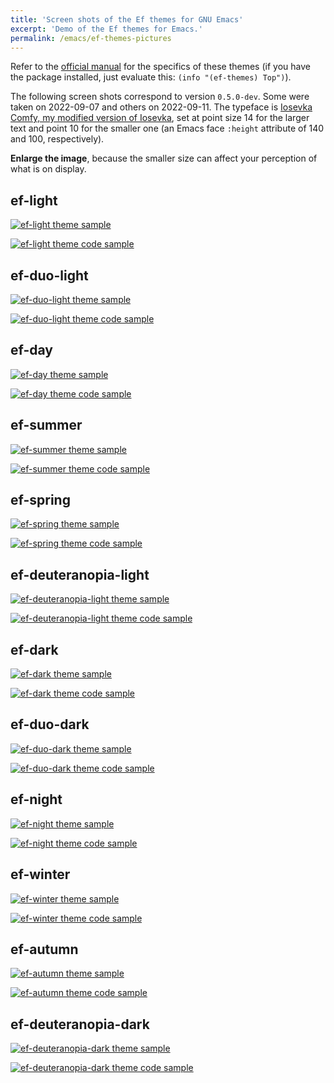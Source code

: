 ```yaml
---
title: 'Screen shots of the Ef themes for GNU Emacs'
excerpt: 'Demo of the Ef themes for Emacs.'
permalink: /emacs/ef-themes-pictures
---
```


Refer to the [official manual](https://protesilaos.com/emacs/ef-themes)
for the specifics of these themes (if you have the package installed,
just evaluate this: `(info "(ef-themes) Top")`).

The following screen shots correspond to version `0.5.0-dev`.  Some were
taken on 2022-09-07 and others on 2022-09-11.  The typeface is [Iosevka
Comfy, my modified version of Iosevka](https://git.sr.ht/~protesilaos/iosevka-comfy), set at point
size 14 for the larger text and point 10 for the smaller one (an Emacs
face `:height` attribute of 140 and 100, respectively).

**Enlarge the image**, because the smaller size can affect your
perception of what is on display.

## ef-light

<a href="{{'/assets/images/ef/ef-light.png' | absolute_url }}"><img alt="ef-light theme sample" src="{{'/assets/images/ef/ef-light.png' | absolute_url }}"/></a>

<a href="{{'/assets/images/ef/ef-light-code.png' | absolute_url }}"><img alt="ef-light theme code sample" src="{{'/assets/images/ef/ef-light-code.png' | absolute_url }}"/></a>

## ef-duo-light

<a href="{{'/assets/images/ef/ef-duo-light.png' | absolute_url }}"><img alt="ef-duo-light theme sample" src="{{'/assets/images/ef/ef-duo-light.png' | absolute_url }}"/></a>

<a href="{{'/assets/images/ef/ef-duo-light-code.png' | absolute_url }}"><img alt="ef-duo-light theme code sample" src="{{'/assets/images/ef/ef-duo-light-code.png' | absolute_url }}"/></a>

## ef-day

<a href="{{'/assets/images/ef/ef-day.png' | absolute_url }}"><img alt="ef-day theme sample" src="{{'/assets/images/ef/ef-day.png' | absolute_url }}"/></a>

<a href="{{'/assets/images/ef/ef-day-code.png' | absolute_url }}"><img alt="ef-day theme code sample" src="{{'/assets/images/ef/ef-day-code.png' | absolute_url }}"/></a>

## ef-summer

<a href="{{'/assets/images/ef/ef-summer.png' | absolute_url }}"><img alt="ef-summer theme sample" src="{{'/assets/images/ef/ef-summer.png' | absolute_url }}"/></a>

<a href="{{'/assets/images/ef/ef-summer-code.png' | absolute_url }}"><img alt="ef-summer theme code sample" src="{{'/assets/images/ef/ef-summer-code.png' | absolute_url }}"/></a>

## ef-spring

<a href="{{'/assets/images/ef/ef-spring.png' | absolute_url }}"><img alt="ef-spring theme sample" src="{{'/assets/images/ef/ef-spring.png' | absolute_url }}"/></a>

<a href="{{'/assets/images/ef/ef-spring-code.png' | absolute_url }}"><img alt="ef-spring theme code sample" src="{{'/assets/images/ef/ef-spring-code.png' | absolute_url }}"/></a>

## ef-deuteranopia-light

<a href="{{'/assets/images/ef/ef-deuteranopia-light.png' | absolute_url }}"><img alt="ef-deuteranopia-light theme sample" src="{{'/assets/images/ef/ef-deuteranopia-light.png' | absolute_url }}"/></a>

<a href="{{'/assets/images/ef/ef-deuteranopia-light-code.png' | absolute_url }}"><img alt="ef-deuteranopia-light theme code sample" src="{{'/assets/images/ef/ef-deuteranopia-light-code.png' | absolute_url }}"/></a>

## ef-dark

<a href="{{'/assets/images/ef/ef-dark.png' | absolute_url }}"><img alt="ef-dark theme sample" src="{{'/assets/images/ef/ef-dark.png' | absolute_url }}"/></a>

<a href="{{'/assets/images/ef/ef-dark-code.png' | absolute_url }}"><img alt="ef-dark theme code sample" src="{{'/assets/images/ef/ef-dark-code.png' | absolute_url }}"/></a>

## ef-duo-dark

<a href="{{'/assets/images/ef/ef-duo-dark.png' | absolute_url }}"><img alt="ef-duo-dark theme sample" src="{{'/assets/images/ef/ef-duo-dark.png' | absolute_url }}"/></a>

<a href="{{'/assets/images/ef/ef-duo-dark-code.png' | absolute_url }}"><img alt="ef-duo-dark theme code sample" src="{{'/assets/images/ef/ef-duo-dark-code.png' | absolute_url }}"/></a>

## ef-night

<a href="{{'/assets/images/ef/ef-night.png' | absolute_url }}"><img alt="ef-night theme sample" src="{{'/assets/images/ef/ef-night.png' | absolute_url }}"/></a>

<a href="{{'/assets/images/ef/ef-night-code.png' | absolute_url }}"><img alt="ef-night theme code sample" src="{{'/assets/images/ef/ef-night-code.png' | absolute_url }}"/></a>

## ef-winter

<a href="{{'/assets/images/ef/ef-winter.png' | absolute_url }}"><img alt="ef-winter theme sample" src="{{'/assets/images/ef/ef-winter.png' | absolute_url }}"/></a>

<a href="{{'/assets/images/ef/ef-winter-code.png' | absolute_url }}"><img alt="ef-winter theme code sample" src="{{'/assets/images/ef/ef-winter-code.png' | absolute_url }}"/></a>

## ef-autumn

<a href="{{'/assets/images/ef/ef-autumn.png' | absolute_url }}"><img alt="ef-autumn theme sample" src="{{'/assets/images/ef/ef-autumn.png' | absolute_url }}"/></a>

<a href="{{'/assets/images/ef/ef-autumn-code.png' | absolute_url }}"><img alt="ef-autumn theme code sample" src="{{'/assets/images/ef/ef-autumn-code.png' | absolute_url }}"/></a>

## ef-deuteranopia-dark

<a href="{{'/assets/images/ef/ef-deuteranopia-dark.png' | absolute_url }}"><img alt="ef-deuteranopia-dark theme sample" src="{{'/assets/images/ef/ef-deuteranopia-dark.png' | absolute_url }}"/></a>

<a href="{{'/assets/images/ef/ef-deuteranopia-dark-code.png' | absolute_url }}"><img alt="ef-deuteranopia-dark theme code sample" src="{{'/assets/images/ef/ef-deuteranopia-dark-code.png' | absolute_url }}"/></a>
